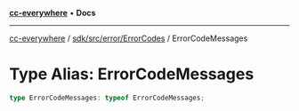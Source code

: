 [**cc-everywhere**](../../../../../index.md) • **Docs**

***

[cc-everywhere](../../../../../index.md) / [sdk/src/error/ErrorCodes](../index.md) / ErrorCodeMessages

# Type Alias: ErrorCodeMessages

```ts
type ErrorCodeMessages: typeof ErrorCodeMessages;
```
